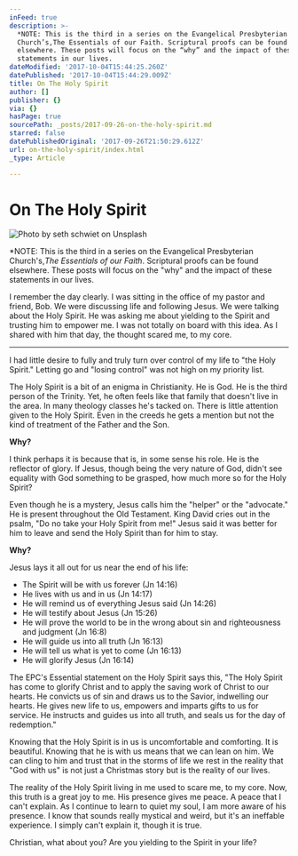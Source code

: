```yaml
---
inFeed: true
description: >-
  *NOTE: This is the third in a series on the Evangelical Presbyterian
  Church’s,The Essentials of our Faith. Scriptural proofs can be found
  elsewhere. These posts will focus on the “why” and the impact of these
  statements in our lives.
dateModified: '2017-10-04T15:44:25.260Z'
datePublished: '2017-10-04T15:44:29.009Z'
title: On The Holy Spirit
author: []
publisher: {}
via: {}
hasPage: true
sourcePath: _posts/2017-09-26-on-the-holy-spirit.md
starred: false
datePublishedOriginal: '2017-09-26T21:50:29.612Z'
url: on-the-holy-spirit/index.html
_type: Article

---
```

# On The Holy Spirit
![Photo by seth schwiet on Unsplash](https://the-grid-user-content.s3-us-west-2.amazonaws.com/eaa44771-c8dc-4fbb-9838-0958c6b86828.jpg)

\*NOTE: This is the third in a series on the Evangelical Presbyterian Church's,_The Essentials of our Faith_. Scriptural proofs can be found elsewhere. These posts will focus on the "why" and the impact of these statements in our lives.

I remember the day clearly. I was sitting in the office of my pastor and friend, Bob. We were discussing life and following Jesus. We were talking about the Holy Spirit. He was asking me about yielding to the Spirit and trusting him to empower me. I was not totally on board with this idea. As I shared with him that day, the thought scared me, to my core.

---

I had little desire to fully and truly turn over control of my life to "the Holy Spirit." Letting go and "losing control" was not high on my priority list.

The Holy Spirit is a bit of an enigma in Christianity. He is God. He is the third person of the Trinity. Yet, he often feels like that family that doesn't live in the area. In many theology classes he's tacked on. There is little attention given to the Holy Spirit. Even in the creeds he gets a mention but not the kind of treatment of the Father and the Son.

**Why?**

I think perhaps it is because that is, in some sense his role. He is the reflector of glory. If Jesus, though being the very nature of God, didn't see equality with God something to be grasped, how much more so for the Holy Spirit?

Even though he is a mystery, Jesus calls him the "helper" or the "advocate." He is present throughout the Old Testament. King David cries out in the psalm, "Do no take your Holy Spirit from me!" Jesus said it was better for him to leave and send the Holy Spirit than for him to stay.

**Why?**

Jesus lays it all out for us near the end of his life:

* The Spirit will be with us forever (Jn 14:16)
* He lives with us and in us (Jn 14:17)
* He will remind us of everything Jesus said (Jn 14:26)
* He will testify about Jesus (Jn 15:26)
* He will prove the world to be in the wrong about sin and righteousness and judgment (Jn 16:8)
* He will guide us into all truth (Jn 16:13)
* He will tell us what is yet to come (Jn 16:13)
* He will glorify Jesus (Jn 16:14)

The EPC's Essential statement on the Holy Spirit says this, "The Holy Spirit has come to glorify Christ and to apply the saving work of Christ to our hearts. He convicts us of sin and draws us to the Savior, indwelling our hearts. He gives new life to us, empowers and imparts gifts to us for service. He instructs and guides us into all truth, and seals us for the day of redemption."

Knowing that the Holy Spirit is in us is uncomfortable and comforting. It is beautiful. Knowing that he is with us means that we can lean on him. We can cling to him and trust that in the storms of life we rest in the reality that "God with us" is not just a Christmas story but is the reality of our lives.

The reality of the Holy Spirit living in me used to scare me, to my core. Now, this truth is a great joy to me. His presence gives me peace. A peace that I can't explain. As I continue to learn to quiet my soul, I am more aware of his presence. I know that sounds really mystical and weird, but it's an ineffable experience. I simply can't explain it, though it is true.

Christian, what about you? Are you yielding to the Spirit in your life?